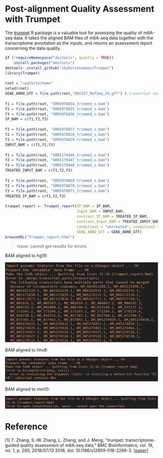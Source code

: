 # Post-alignment Quality Assessment with Trumpet

The [trumpet](https://github.com/skyhorsetomoon/Trumpet) R package is a valuable tool for assessing the quality of m6A-seq data. It takes the aligned BAM files of m6A-seq data together with the transcriptome annotation as the inputs, and returns an assessment report concerning the data quality.



```R
if (!requireNamespace("devtools", quietly = TRUE))
    install.packages("devtools")
devtools::install_github("skyhorsetomoon/Trumpet")
library(Trumpet)

root = "/path/to/homo"
setwd(root)
GENE_ANNO_GTF = file.path(root,"GRCh37_RefSeq_24.gff") # transcript annotation

f1 = file.path(root, "SRR5978834_trimmed_s.bam")
f2 = file.path(root, "SRR5978835_trimmed_s.bam")
f3 = file.path(root, "SRR5978836_trimmed_s.bam")
IP_BAM = c(f1,f2,f3) 

f1 = file.path(root, "SRR5978827_trimmed_s.bam")
f2 = file.path(root, "SRR5978828_trimmed_s.bam")
f3 = file.path(root, "SRR5978829_trimmed_s.bam")
INPUT_BAM = c(f1,f2,f3)

f1 = file.path(root, "SRR5179446_trimmed_s.bam")
f2 = file.path(root, "SRR5179447_trimmed_s.bam")
f3 = file.path(root, "SRR5179448_trimmed_s.bam")
TREATED_INPUT_BAM = c(f1,f2,f3)

f1 = file.path(root, "SRR5978869_trimmed_s.bam")
f2 = file.path(root, "SRR5978870_trimmed_s.bam")
f3 = file.path(root, "SRR5978871_trimmed_s.bam")
TREATED_IP_BAM = c(f1,f2,f3)

trumpet_report <- Trumpet_report(IP_BAM = IP_BAM,
                                 Input_BAM = INPUT_BAM,
                                 contrast_IP_BAM = TREATED_IP_BAM,
                                 contrast_Input_BAM = TREATED_INPUT_BAM,
                                 condition1 = "untreated", condition2 = "treat", 
                                 GENE_ANNO_GTF = GENE_ANNO_GTF)
browseURL("Trumpet_report.html")
```



> Issue: cannot get results for errors.

BAM aligned to hg19:

![error1](../assets/images/M2/trumpet_homo_warning.png)

BAM aligned to hhv8:

![error2](../assets/images/M2/trumpet_hhv8_warning.png)

BAM aligned to mm10:

![error3](../assets/images/M2/trumpet_mm10_warning.png)



# Reference

[1] T. Zhang, S.-W. Zhang, L. Zhang, and J. Meng, "trumpet: transcriptome-guided quality assessment of m6A-seq data," BMC Bioinformatics, vol. 19, no. 1, p. 260, 2018/07/13 2018, doi: 10.1186/s12859-018-2266-3. [[paper](https://bmcbioinformatics.biomedcentral.com/articles/10.1186/s12859-018-2266-3)]
